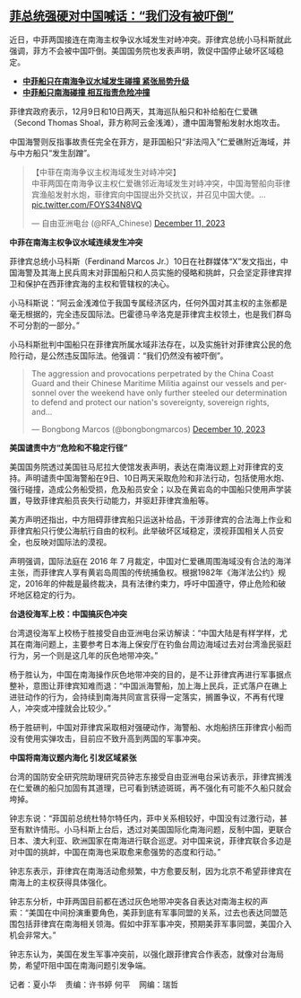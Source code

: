 <!--1702313970000-->
[菲总统强硬对中国喊话：“我们没有被吓倒”](https://www.rfa.org/mandarin/yataibaodao/junshiwaijiao/hx2-12112023100411.html)
------

<p>近日，中菲两国接连在南海主权争议水域发生对峙冲突。菲律宾总统小马科斯就此强调，菲方不会被中国吓倒。美国国务院也发表声明，敦促中国停止破坏区域稳定。</p><ul><li><strong><span class="result-title"> <a class="state-published" href="https://www.rfa.org/mandarin/Xinwen/2-12102023115557.html">中菲船只在南海争议水域发生碰撞 紧张局势升级</a> </span></strong></li><li><span class="result-title"><a class="state-published" href="https://www.rfa.org/mandarin/video?v=1_pg0fuza3"><strong>中菲船只南海碰撞 相互指责危险冲撞</strong></a></span></li></ul><p>菲律宾政府表示，12月9日和10日两天，其海巡队船只和补给船在仁爱礁（Second Thomas Shoal，菲方称阿云金浅滩），遭中国海警船发射水炮攻击。</p><p>中国海警则反指事故责任完全在菲方，是菲国船只“非法闯入”仁爱礁附近海域，并与中方船只“发生刮蹭”。</p><blockquote class="twitter-tweet"><p dir="ltr" lang="zh">【中菲在南海争议主权海域发生对峙冲突】<br/>中菲两国在南海争议主权仁爱礁邻近海域发生对峙冲突，中国海警船向菲律宾渔船发射水炮，菲律宾向中国提出外交抗议，并召见中国大使。… <a href="https://t.co/FOYS34N8VQ">pic.twitter.com/FOYS34N8VQ</a></p>— 自由亚洲电台 (@RFA_Chinese) <a href="https://twitter.com/RFA_Chinese/status/1734158061714215246?ref_src=twsrc%5Etfw">December 11, 2023</a></blockquote><p></p><p><strong>中菲在南海主权争议水域连续发生冲突</strong></p><p>菲律宾总统小马科斯（Ferdinand Marcos Jr.）10日在社群媒体“X”发文指出，中国海警及其海上民兵周末对菲国船只和人员实施的侵略和挑衅，只会坚定菲律宾捍卫和保护在西菲律宾海的主权和管辖权的决心。</p><p>小马科斯说：“阿云金浅滩位于我国专属经济区内，任何外国对其主权的主张都是毫无根据的，完全违反国际法。巴霍德马辛洛克是菲律宾主权领土，也是我们群岛不可分割的一部分。”</p><p>小马科斯批判中国船只在菲律宾所属水域非法存在，以及实施针对菲律宾公民的危险行动，是公然违反国际法。他强调：“我们仍然没有被吓倒”。</p><blockquote class="twitter-tweet"><p dir="ltr" lang="en">The aggression and provocations perpetrated by the China Coast Guard and their Chinese Maritime Militia against our vessels and personnel over the weekend have only further steeled our determination to defend and protect our nation's sovereignty, sovereign rights, and…</p>— Bongbong Marcos (@bongbongmarcos) <a href="https://twitter.com/bongbongmarcos/status/1733863770240553005?ref_src=twsrc%5Etfw">December 10, 2023</a></blockquote><p></p><p><strong>美国谴责中方“危险和不稳定行径”</strong></p><p>美国国务院透过美国驻马尼拉大使馆发表声明，表达在南海议题上对菲律宾的支持。声明谴责中国海警船在9日、10日两天采取危险和非法行动，包括使用水炮、强行碰撞，造成公务船受损，危及船员安全；以及在黄岩岛的中国船只使用声学装置，导致菲律宾船员丧失行动能力，并驱赶菲律宾渔船等。</p><p>美方声明还指出，中方阻碍菲律宾船只运送补给品，干涉菲律宾的合法海上作业和菲律宾船只行使公海航行自由的权利。此举破坏区域稳定，漠视菲国相关人员安全，也反映对国际法的漠视。</p><p>声明强调，国际法庭在 2016 年 7 月裁定，中国对仁爱礁周围海域没有合法的海洋主张，而菲律宾人享有黄岩岛周围的传统捕鱼权。根据1982年《海洋法公约》规定，2016年的仲裁是最终裁决，具有法律约束力，呼吁中国遵守，停止危险和破坏地区稳定的行为。</p><p><strong>台退役海军上校：中国搞灰色冲突</strong></p><p>台湾退役海军上校杨于胜接受自由亚洲电台采访解读：“中国大陆是有样学样，尤其在南海问题上，主要参考日本海上保安厅在钓鱼台周边海域过去对台湾渔民驱赶行为，另一个则是这几年的灰色地带冲突。”</p><p>杨于胜认为，中国在南海操作灰色地带冲突的目的，是不让菲律宾再进行军事据点整补，意图让菲律宾知难而退：“中国派海警船，加上海上民兵，正式落户在礁上进驻动作的行为，会持续到南海共同宣言获得一定落实，搁置争议，不再有代理人，冲突或冲撞就会比较少。”</p><p>杨于胜研判，中国对菲律宾采取相对强硬动作，海警船、水炮船挤压菲律宾小船而没有使用实弹攻击，目前应不致升高到两国的军事冲突。</p><p><strong>中国将南海议题内海化 引发区域紧张</strong></p><p>台湾的国防安全研究院助理研究员钟志东接受自由亚洲电台采访表示，菲律宾搁浅在仁爱礁的船只加固有其道理，已可看到锈迹斑斑，再不强化有可能不久船只就会垮掉。</p><p>钟志东说：“菲国前总统杜特尔特任内，菲中关系相较好，中国没有过激行动，甚至有默许情形。小马科斯上台后，透过对美国国际化南海问题，反制中国，更联合日本、澳大利亚、欧洲国家在南海进行联合巡逻。对中国来说，菲律宾联合多边是对中国的挑衅，中国在南海也采取愈来愈强势的态度和行动。”</p><p>钟志东表示，菲律宾在南海活动愈频繁，中方愈要反制，因为北京不希望菲律宾在南海上的主权获得具体强化。</p><p>钟志东分析，中菲两国目前都在透过灰色地带冲突各自表达对南海主权的声索：“美国在中间扮演重要角色，美菲到底有军事同盟的关系，过去也表达同盟范围包括菲律宾在南海相关领海。假如中菲军事冲突，预期美菲军事同盟，美国介入机会非常大。”</p><p>钟志东认为，美国在发生军事冲突前，以强化跟菲律宾合作表态，就像对台海局势，希望吓阻中国在南海问题引发争端。</p><p>记者：夏小华    责编：许书婷 何平    网编：瑞哲</p>
